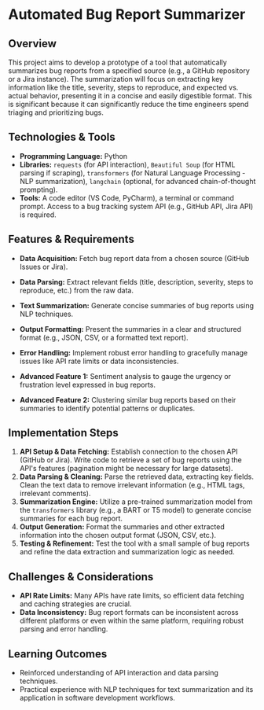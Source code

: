 # Automated Bug Report Summarizer

## Overview

This project aims to develop a prototype of a tool that automatically summarizes bug reports from a specified source (e.g., a GitHub repository or a Jira instance). The summarization will focus on extracting key information like the title, severity, steps to reproduce, and expected vs. actual behavior, presenting it in a concise and easily digestible format.  This is significant because it can significantly reduce the time engineers spend triaging and prioritizing bugs.

## Technologies & Tools

- **Programming Language:** Python
- **Libraries:**  `requests` (for API interaction), `Beautiful Soup` (for HTML parsing if scraping), `transformers` (for Natural Language Processing - NLP summarization),  `langchain` (optional, for advanced chain-of-thought prompting).
- **Tools:**  A code editor (VS Code, PyCharm),  a terminal or command prompt.  Access to a bug tracking system API (e.g., GitHub API, Jira API) is required.

## Features & Requirements

- **Data Acquisition:** Fetch bug report data from a chosen source (GitHub Issues or Jira).
- **Data Parsing:** Extract relevant fields (title, description, severity, steps to reproduce, etc.) from the raw data.
- **Text Summarization:** Generate concise summaries of bug reports using NLP techniques.
- **Output Formatting:** Present the summaries in a clear and structured format (e.g., JSON, CSV, or a formatted text report).
- **Error Handling:** Implement robust error handling to gracefully manage issues like API rate limits or data inconsistencies.

- **Advanced Feature 1:** Sentiment analysis to gauge the urgency or frustration level expressed in bug reports.
- **Advanced Feature 2:**  Clustering similar bug reports based on their summaries to identify potential patterns or duplicates.


## Implementation Steps

1. **API Setup & Data Fetching:**  Establish connection to the chosen API (GitHub or Jira). Write code to retrieve a set of bug reports using the API's features (pagination might be necessary for large datasets).
2. **Data Parsing & Cleaning:** Parse the retrieved data, extracting key fields. Clean the text data to remove irrelevant information (e.g., HTML tags, irrelevant comments).
3. **Summarization Engine:** Utilize a pre-trained summarization model from the `transformers` library (e.g., a BART or T5 model) to generate concise summaries for each bug report.
4. **Output Generation:** Format the summaries and other extracted information into the chosen output format (JSON, CSV, etc.).
5. **Testing & Refinement:** Test the tool with a small sample of bug reports and refine the data extraction and summarization logic as needed.


## Challenges & Considerations

- **API Rate Limits:**  Many APIs have rate limits, so efficient data fetching and caching strategies are crucial.
- **Data Inconsistency:** Bug report formats can be inconsistent across different platforms or even within the same platform, requiring robust parsing and error handling.

## Learning Outcomes

- Reinforced understanding of API interaction and data parsing techniques.
- Practical experience with NLP techniques for text summarization and its application in software development workflows.

